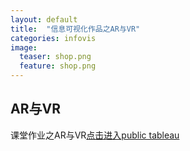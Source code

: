 ```yaml
---
layout: default
title:  "信息可视化作品之AR与VR"
categories: infovis 
image:
  teaser: shop.png
  feature: shop.png
---
```


## AR与VR
课堂作业之AR与VR[点击进入public tableau](https://public.tableau.com/profile/.8478#!/vizhome/ARVR_4/sheet0?publish=yes)